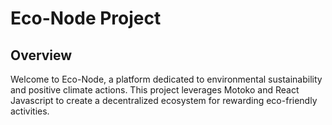 # Eco-Node Project

## Overview

Welcome to Eco-Node, a platform dedicated to environmental sustainability and positive climate actions. This project leverages Motoko and React Javascript to create a decentralized ecosystem for rewarding eco-friendly activities.
